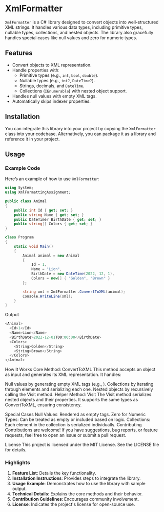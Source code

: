 # XmlFormatter

`XmlFormatter` is a C# library designed to convert objects into well-structured XML strings. It handles various data types, including primitive types, nullable types, collections, and nested objects. The library also gracefully handles special cases like null values and zero for numeric types.

## Features

- Convert objects to XML representation.
- Handle properties with:
  - Primitive types (e.g., `int`, `bool`, `double`).
  - Nullable types (e.g., `int?`, `DateTime?`).
  - Strings, decimals, and `DateTime`.
  - Collections (`IEnumerable`) with nested object support.
- Handles null values with empty XML tags.
- Automatically skips indexer properties.

## Installation

You can integrate this library into your project by copying the `XmlFormatter` class into your codebase. Alternatively, you can package it as a library and reference it in your project.

## Usage

### Example Code

Here’s an example of how to use `XmlFormatter`:

```csharp
using System;
using XmlFormattingAssignment;

public class Animal
{
    public int Id { get; set; }
    public string Name { get; set; }
    public DateTime? BirthDate { get; set; }
    public string[] Colors { get; set; }
}

class Program
{
    static void Main()
    {
        Animal animal = new Animal
        {
            Id = 1,
            Name = "Lion",
            BirthDate = new DateTime(2022, 12, 1),
            Colors = new[] { "Golden", "Brown" }
        };

        string xml = XmlFormatter.ConvertToXML(animal);
        Console.WriteLine(xml);
    }
}
```
Output
```csharp
<Animal>
  <Id>1</Id>
  <Name>Lion</Name>
  <BirthDate>2022-12-01T00:00:00</BirthDate>
  <Colors>
    <String>Golden</String>
    <String>Brown</String>
  </Colors>
</Animal>
```
How It Works
Core Method: ConvertToXML
This method accepts an object as input and generates its XML representation. It handles:

Null values by generating empty XML tags (e.g., <PropertyName></PropertyName>).
Collections by iterating through elements and serializing each one.
Nested objects by recursively calling the Visit method.
Helper Method: Visit
The Visit method serializes nested objects and their properties. It supports the same types as ConvertToXML, ensuring consistency.

Special Cases
Null Values: Rendered as empty tags.
Zero for Numeric Types: Can be treated as empty or included based on logic.
Collections: Each element in the collection is serialized individually.
Contributing
Contributions are welcome! If you have suggestions, bug reports, or feature requests, feel free to open an issue or submit a pull request.

License
This project is licensed under the MIT License. See the LICENSE file for details.

### Highlights
1. **Feature List**: Details the key functionality.
2. **Installation Instructions**: Provides steps to integrate the library.
3. **Usage Example**: Demonstrates how to use the library with sample output.
4. **Technical Details**: Explains the core methods and their behavior.
5. **Contribution Guidelines**: Encourages community involvement.
6. **License**: Indicates the project's license for open-source use.

